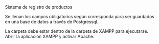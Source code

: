 Sistema de registro de productos


Se llenan los campos obligatorios según corresponda para ser guardados en una base de datos a través de Postgressql.

La carpeta debe estar dentro de la carpeta de XAMPP para ejecutarse. Abrir la aplicación XAMPP y activar Apache.

